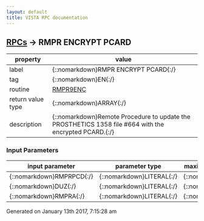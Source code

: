 ```yaml
---
layout: default
title: VISTA RPC documentation
---
```




## [RPCs](TableOfContent.md) &#8594; RMPR ENCRYPT PCARD 

 property | value 
--- | --- 
 label | {::nomarkdown}RMPR ENCRYPT PCARD{:/}
 tag | {::nomarkdown}EN{:/}
 routine | [RMPR9ENC](http://code.osehra.org/dox/Routine_RMPR9ENC_source.html)
 return value type | {::nomarkdown}ARRAY{:/}
 description | {::nomarkdown}Remote Procedure to update the PROSTHETICS 1358 file #664 with the encrypted PCARD.{:/}

### Input Parameters

| input parameter | parameter type | maximum data length | required | description | 
| --- | --- | --- | --- | --- | 
| {::nomarkdown}RMPRPCD{:/} | {::nomarkdown}LITERAL{:/} | {::nomarkdown}255{:/} |  |  | 
| {::nomarkdown}DUZ{:/} | {::nomarkdown}LITERAL{:/} | {::nomarkdown}6{:/} |  |  | 
| {::nomarkdown}RMPRA{:/} | {::nomarkdown}LITERAL{:/} | {::nomarkdown}30{:/} |  |  | 




 Generated on January 13th 2017, 7:15:28 am